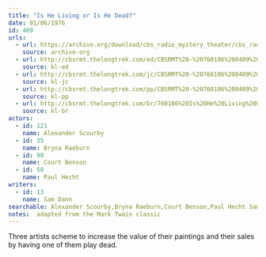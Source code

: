 ```yaml
---
title: "Is He Living or Is He Dead?"
date: 01/06/1976
id: 409
urls: 
  - url: https://archive.org/download/cbs_radio_mystery_theater/cbs_radio_mystery_theater-0401-0450.zip/cbs_radio_mystery_theater-0401-0450%2Fcbsrmt_0409_is_he_living_or_is_he_dead.mp3
    source: archive-org
  - url: http://cbsrmt.thelongtrek.com/ed/CBSRMT%20-%20760106%200409%20Is%20He%20Living%20Or%20Is%20He%20Dead_ed.mp3
    source: kl-ed
  - url: http://cbsrmt.thelongtrek.com/jc/CBSRMT%20-%20760106%200409%20Is%20He%20Living%20Or%20Is%20He%20Dead%20vbr%20na_jc.mp3
    source: kl-jc
  - url: http://cbsrmt.thelongtrek.com/pp/CBSRMT%20-%20760106%200409%20Is%20He%20Living%20or%20Is%20He%20Dead_pp.mp3
    source: kl-pp
  - url: http://cbsrmt.thelongtrek.com/br/760106%20Is%20He%20Living%20Or%20Is%20He%20Dead-WOR.mp3
    source: kl-br
actors:  
  - id: 121
    name: Alexander Scourby  
  - id: 35
    name: Bryna Raeburn  
  - id: 90
    name: Court Benson  
  - id: 58
    name: Paul Hecht
writers:  
  - id: 13
    name: Sam Dann
searchable: Alexander Scourby,Bryna Raeburn,Court Benson,Paul Hecht Sam Dann
notes:  adapted from the Mark Twain classic
---
```

Three artists scheme to increase the value of their paintings and their sales by having one of them play dead.